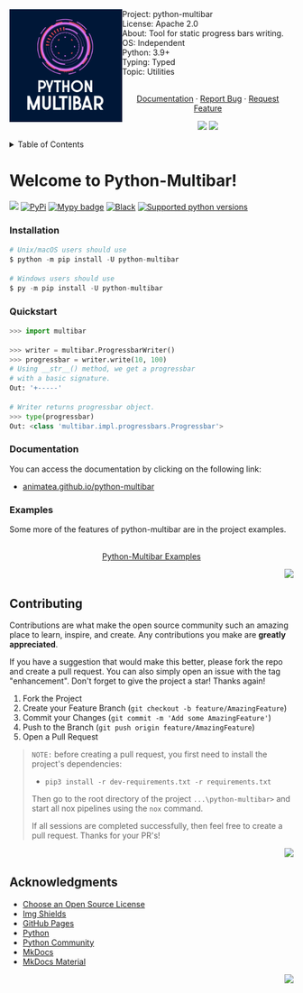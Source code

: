 <div id="top"></div>
<img src="assets/python-multibar-logo.jpg" align="left" width="200px"/>
Project: python-multibar
<br>
License: Apache 2.0
<br>
About: Tool for static progress bars writing.
<br>
OS: Independent
<br>
Python: 3.9+
<br>
Typing: Typed
<br>
Topic: Utilities
<br />
    <p align="center">
    <br />
    <a href="animatea.github.io/python-multibar/">Documentation</a>
    ·
    <a href="https://github.com/Animatea/python-multibar/issues">Report Bug</a>
    ·
    <a href="https://github.com/Animatea/python-multibar/issues">Request Feature</a>
    </p>
<div id="top"></div>
<p align="center">
   <a href="i18n/ua_README.md"><img height="20" src="https://img.shields.io/badge/language-ua-green?style=social&logo=googletranslate"></a>
   <a href="i18n/ru_README.md"><img height="20" src="https://img.shields.io/badge/language-ru-green?style=social&logo=googletranslate"></a>
</p>
<details>
  <summary>Table of Contents</summary>
  <ol>
    <li>
      <a href="#welcome-to-python-multibar!">Welcome to Python-Multibar</a>
      <ul>
        <li><a href="#installation">Installation</a></li>
        <li><a href="#quickstart">Quickstart</a></li>
        <li><a href="#documentation">Documentation</a></li>
        <li><a href="#examples">Examples</a></li>
      </ul>
    </li>
    <li>
      <a href="#contributing">Contributing</a>
    </li>
    <li>
      <a href="#acknowledgments">Acknowledgments</a>
    </li>
  </ol>
</details>

# Welcome to Python-Multibar!
<a href="https://dl.circleci.com/status-badge/redirect/gh/Animatea/python-multibar/tree/main"><img height="20" src="https://dl.circleci.com/status-badge/img/gh/Animatea/python-multibar/tree/main.svg?style=svg"></a>
<a href="https://pypi.org/project/tense/"><img height="20" alt="PyPi" src="https://img.shields.io/pypi/v/python-multibar"></a>
<a href="https://pypi.org/project/mypy/"><img height="20" alt="Mypy badge" src="http://www.mypy-lang.org/static/mypy_badge.svg"></a>
<a href="https://github.com/psf/black"><img height="20" alt="Black" src="https://img.shields.io/badge/code%20style-black-000000.svg"></a>
<a href="https://pycqa.github.io/isort/"><img height="20" alt="Supported python versions" src="https://img.shields.io/badge/%20imports-isort-%231674b1?style=flat&labelColor=ef8336"></a>

### Installation
```py
# Unix/macOS users should use
$ python -m pip install -U python-multibar

# Windows users should use
$ py -m pip install -U python-multibar
```
### Quickstart
```py
>>> import multibar

>>> writer = multibar.ProgressbarWriter()
>>> progressbar = writer.write(10, 100)
# Using __str__() method, we get a progressbar
# with a basic signature.
Out: '+-----'

# Writer returns progressbar object.
>>> type(progressbar)
Out: <class 'multibar.impl.progressbars.Progressbar'>
```
### Documentation
You can access the documentation by clicking on the following link:
- [animatea.github.io/python-multibar](animatea.github.io/python-multibar/)

### Examples
Some more of the features of python-multibar are in the project examples.
<p align="center">
<br />
<a href="https://github.com/Animatea/python-multibar/tree/main/examples">Python-Multibar Examples</a>
</p>
<p align="right"><a href="#top"><img height="20" src="https://img.shields.io/badge/back_to-top-green?style=social&logo=github"></a></p>

## Contributing

Contributions are what make the open source community such an amazing place to learn, inspire, and create. Any contributions you make are **greatly appreciated**.

If you have a suggestion that would make this better, please fork the repo and create a pull request. You can also simply open an issue with the tag "enhancement".
Don't forget to give the project a star! Thanks again!

1. Fork the Project
2. Create your Feature Branch (`git checkout -b feature/AmazingFeature`)
3. Commit your Changes (`git commit -m 'Add some AmazingFeature'`)
4. Push to the Branch (`git push origin feature/AmazingFeature`)
5. Open a Pull Request

> `NOTE:` before creating a pull request, you first need to install the project's dependencies:
>  - `pip3 install -r dev-requirements.txt -r requirements.txt`
>
> Then go to the root directory of the project `...\python-multibar>` and start all nox pipelines using the `nox` command.
>
> If all sessions are completed successfully, then feel free to create a pull request. Thanks for your PR's!

<p align="right"><a href="#top"><img height="20" src="https://img.shields.io/badge/back_to-top-green?style=social&logo=github"></a></p>

## Acknowledgments
* [Choose an Open Source License](https://choosealicense.com)
* [Img Shields](https://shields.io)
* [GitHub Pages](https://pages.github.com)
* [Python](https://www.python.org)
* [Python Community](https://www.python.org/community/)
* [MkDocs](https://www.mkdocs.org)
* [MkDocs Material](https://squidfunk.github.io/mkdocs-material/)

<p align="right"><a href="#top"><img height="20" src="https://img.shields.io/badge/back_to-top-green?style=social&logo=github"></a></p>

